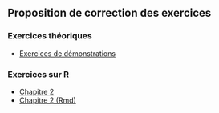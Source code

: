 ## Proposition de correction des exercices

### Exercices théoriques

   * [Exercices de démonstrations](correction_exercices/Démonstrations.pdf)

### Exercices sur R 
   
   * [Chapitre 2](correction_exercices/Correctionexoschap2.html)
   * [Chapitre 2 (Rmd)](correction_exercices/Correction%20exos%20chap%202.Rmd)
